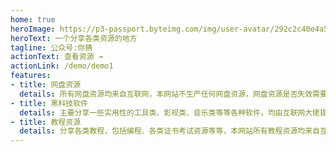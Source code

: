 ```yaml
---
home: true
heroImage: https://p3-passport.byteimg.com/img/user-avatar/292c2c40e4a5bcb2973b64ab42400d9f~100x100.awebp
heroText: 一个分享各类资源的地方
tagline: 公众号:你猜
actionText: 查看资源 →
actionLink: /demo/demo1
features:
- title: 网盘资源
  details: 所有网盘资源均来自互联网，本网站不生产任何网盘资源，网盘资源是否失效需要自行判断。
- title: 黑科技软件
  details: 主要分享一些实用性的工具类、影视类、音乐类等等各种软件，均由互联网大佬提供。
- title: 教程资源
  details: 分享各类教程，包括编程、各类证书考试资源等等，本网站所有教程资源均来自互联网，若涉及侵权立马删除！
---
```



